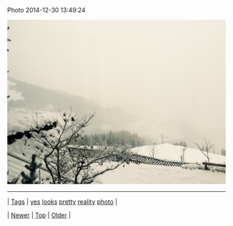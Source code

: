 <!--
title: Photo 2014-12-30 13
date: 2020-06-28T15:27:00.058Z
tags: yes, looks, pretty, reality, photo
-->


Photo 2014-12-30 13:49:24

![](106608606349-0.jpg)

<!--BOTTOM-POST-NAVIGATION-->
---

| [Tags](tags.md) | [yes](tag-yes.md) [looks](tag-looks.md) [pretty](tag-pretty.md) [reality](tag-reality.md) [photo](tag-photo.md) |

| [Newer](106542826469.md) | [Top](index.md) | [Older](106751742924.md) |